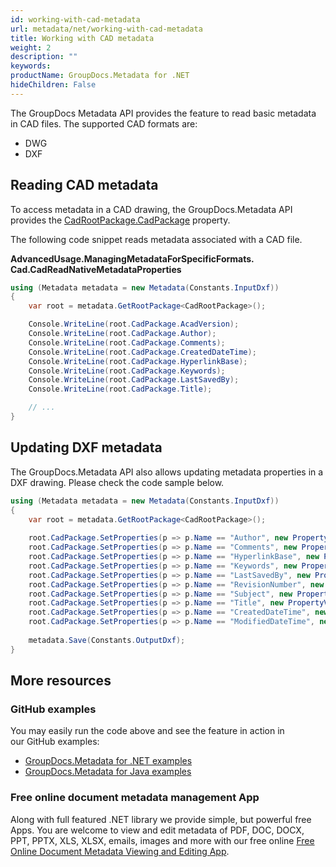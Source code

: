 ```yaml
---
id: working-with-cad-metadata
url: metadata/net/working-with-cad-metadata
title: Working with CAD metadata
weight: 2
description: ""
keywords: 
productName: GroupDocs.Metadata for .NET
hideChildren: False
---
```

The GroupDocs Metadata API provides the feature to read basic metadata in CAD files. The supported CAD formats are:

*   DWG
*   DXF

## Reading CAD metadata

To access metadata in a CAD drawing, the GroupDocs.Metadata API provides the [CadRootPackage.CadPackage](https://reference.groupdocs.com/net/metadata/groupdocs.metadata.formats.cad/cadrootpackage/properties/cadpackage) property.

The following code snippet reads metadata associated with a CAD file.

**AdvancedUsage.ManagingMetadataForSpecificFormats.<WBR>Cad.CadReadNativeMetadataProperties**

```csharp
using (Metadata metadata = new Metadata(Constants.InputDxf))
{
	var root = metadata.GetRootPackage<CadRootPackage>();

	Console.WriteLine(root.CadPackage.AcadVersion);
	Console.WriteLine(root.CadPackage.Author);
	Console.WriteLine(root.CadPackage.Comments);
	Console.WriteLine(root.CadPackage.CreatedDateTime);
	Console.WriteLine(root.CadPackage.HyperlinkBase);
	Console.WriteLine(root.CadPackage.Keywords);
	Console.WriteLine(root.CadPackage.LastSavedBy);
	Console.WriteLine(root.CadPackage.Title);

	// ...
}
```

## Updating DXF metadata

The GroupDocs.Metadata API also allows updating metadata properties in a DXF drawing. Please check the code sample below.

```csharp
using (Metadata metadata = new Metadata(Constants.InputDxf))
{
    var root = metadata.GetRootPackage<CadRootPackage>();
 
    root.CadPackage.SetProperties(p => p.Name == "Author", new PropertyValue("GroupDocs"));
    root.CadPackage.SetProperties(p => p.Name == "Comments", new PropertyValue("test comment"));
    root.CadPackage.SetProperties(p => p.Name == "HyperlinkBase", new PropertyValue("test hyperlink base"));
    root.CadPackage.SetProperties(p => p.Name == "Keywords", new PropertyValue("test keywords"));
    root.CadPackage.SetProperties(p => p.Name == "LastSavedBy", new PropertyValue("test editor"));
    root.CadPackage.SetProperties(p => p.Name == "RevisionNumber", new PropertyValue("test revision number"));
    root.CadPackage.SetProperties(p => p.Name == "Subject", new PropertyValue("test subject"));
    root.CadPackage.SetProperties(p => p.Name == "Title", new PropertyValue("test title"));
    root.CadPackage.SetProperties(p => p.Name == "CreatedDateTime", new PropertyValue(DateTime.Now.AddDays(-1)));
    root.CadPackage.SetProperties(p => p.Name == "ModifiedDateTime", new PropertyValue(DateTime.Now));
 
    metadata.Save(Constants.OutputDxf);
}
```

## More resources
### GitHub examples
You may easily run the code above and see the feature in action in our GitHub examples:
*   [GroupDocs.Metadata for .NET examples](https://github.com/groupdocs-metadata/GroupDocs.Metadata-for-.NET)    
*   [GroupDocs.Metadata for Java examples](https://github.com/groupdocs-metadata/GroupDocs.Metadata-for-Java)    

### Free online document metadata management App
Along with full featured .NET library we provide simple, but powerful free Apps.
You are welcome to view and edit metadata of PDF, DOC, DOCX, PPT, PPTX, XLS, XLSX, emails, images and more with our free online [Free Online Document Metadata Viewing and Editing App](https://products.groupdocs.app/metadata).